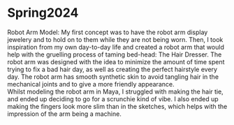 # Spring2024
Robot Arm Model:
My first concept was to have the robot arm display jewelery and to hold on to them while they are not being worn. Then, I took inspiration from my own day-to-day life and created a robot arm that would help with the gruelling process of taming bed-head: The Hair Dresser. The robot arm was designed with the idea to minimize the amount of time spent trying to fix a bad hair day, as well as creating the perfect hairstyle every day. The robot arm has smooth synthetic skin to avoid tangling hair in the mechanical joints and to give a more friendly appearance.  
Whilst modeling the robot arm in Maya, I struggled with making the hair tie, and ended up deciding to go for a scrunchie kind of vibe. I also ended up making the fingers look more slim than in the sketches, which helps with the impression of the arm being a machine.
